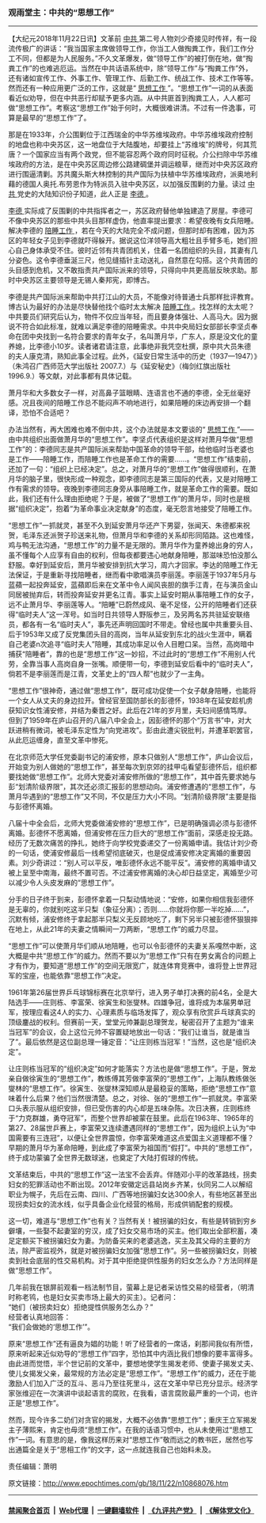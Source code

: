 ### 观雨堂主：中共的“思想工作”
------------------------

<p>
 【大纪元2018年11月22日讯】文革前
 <a href="http://www.epochtimes.com/gb/tag/%E4%B8%AD%E5%85%B1.html">
  中共
 </a>
 第二号人物刘少奇接见时传祥，有一段流传极广的讲话：“我当国家主席做领导工作，你当工人做掏粪工作，我们工作分工不同，但都是为人民服务。”不久文革爆发，做“领导工作”的被打倒在地，做“掏粪工作”的也难逃厄运。当然在中共话语系统中，除“领导工作”与“掏粪工作”外，还有诸如宣传工作、外事工作、管理工作、后勤工作、统战工作、技术工作等等。然而还有一种应用更广泛的工作，这就是“
 <a href="http://www.epochtimes.com/gb/tag/%E6%80%9D%E6%83%B3%E5%B7%A5%E4%BD%9C.html">
  思想工作
 </a>
 ”。“思想工作”一词的从表面看近似劝导，但在中共恶行却赋予更多内涵。从中共匪首到掏粪工人，人人都可做“思想工作”。考察这“思想工作”始于何时，大概很难讲清。不过有一件逸事，可算是最早的“思想工作”了。
</p>
<p>
 那是在1933年，介公围剿位于江西瑞金的中华苏维埃政府。中华苏维埃政府控制的地盘也称中央苏区，这一地盘位于大陆腹地，却要挂上“苏维埃”的牌号，何其荒唐？一个国家应当有两个政党，但不能容忍两个政府同时征税。介公扫除中华苏维埃政府的方法，是在中央苏区周边修公路建碉堡并调运粮草，继而对中央苏区政府进行围逼清剿。苏共魔头斯大林控制的共产国际为扶植中华苏维埃政府，派奥地利藉的德国人奥托.布劳恩作为特派员入驻中央苏区，以加强反围剿的力量。读过
 <a href="http://www.epochtimes.com/gb/tag/%E4%B8%AD%E5%85%B1.html">
  中共
 </a>
 党史的大陆知识份子知道，此人正是
 <a href="http://www.epochtimes.com/gb/tag/%E6%9D%8E%E5%BE%B7.html">
  李德
 </a>
 。
</p>
<p>
 <a href="http://www.epochtimes.com/gb/tag/%E6%9D%8E%E5%BE%B7.html">
  李德
 </a>
 实际成了反围剿的中共指挥者之一，苏区政府替他单独建造了房屋。李德可不像中央苏区的那些中共头目那样虚伪，他直率提出要求：希望夜晚有女兵陪睡。解决李德的
 <a href="http://www.epochtimes.com/gb/tag/%E9%99%AA%E7%9D%A1%E5%B7%A5%E4%BD%9C.html">
  陪睡工作
 </a>
 ，若在今天的大陆完全不成问题，但那时却有困难，因为苏区的年轻女子见到李德就吓得躲开。据说这位洋领导高大粗壮且手臂多毛，她们担心自己身体承受不住。彼时近邻有共青团机关，住着一名团组织的头目，其妻有几分姿色。这令李德垂涎三尺，他见缝插针主动送礼，自然意在勾搭。这个共青团的头目感到危机，又不敢指责共产国际派来的领导，只得向中共更高层反映求助。那时中央苏区主要领导是无锡人秦邦宪，即博古。
</p>
<p>
 李德是共产国际派来帮助中共打江山的大员，不能像对待普通士兵那样批评教育。博古认为最好的办法是尽快替他找个临时太太解决
 <a href="http://www.epochtimes.com/gb/tag/%E9%99%AA%E7%9D%A1%E5%B7%A5%E4%BD%9C.html">
  陪睡工作
 </a>
 。找怎样的太太呢？中共要员们研究后认为，物件不仅应当年轻，而且要身体强壮、人高马大。因为据说不符合如此标准，就难以满足李德的陪睡需求。中共中央局妇女部部长李坚贞奉命在团中央找到一名符合要求的青年女子，名叫萧月华，广东人，原是没文化的童养媳，比李德小10岁。读者诸君请注意，此事绝非我凭空杜撰，原中共大员朱德的夫人康克清，熟知此事全过程。此外，《延安日常生活中的历史（1937—1947）》（朱鸿召广西师范大学出版社 2007.7.）与《延安秘史》（梅剑红旗出版社 1996.9.）等文献，对此事都有具体记载。
</p>
<p>
 萧月华和大多数女子一样，对高鼻子篮眼睛、连语言也不通的李德，全无丝毫好感。况且夜间的陪睡工作总不能闷声不响地进行，如果陪睡的床边再安排一个翻译，恐怕不合适吧？
</p>
<p>
 办法当然有，再大困难也难不倒中共，这个办法就是本文要谈的“
 <a href="http://www.epochtimes.com/gb/tag/%E6%80%9D%E6%83%B3%E5%B7%A5%E4%BD%9C.html">
  思想工作
 </a>
 ”——由中共组织出面做萧月华的“思想工作”。李坚贞代表组织是这样对萧月华做“思想工作”的：李德同志是共产国际派来帮助中国革命的领导干部，给他临时当老婆也是工作——陪睡工作，而陪睡工作也是革命工作的需要……。“思想工作”结束前，还加了一句：“组织上已经决定”。总之，对萧月华的“思想工作”做得很顺利，在萧月华的脑子里，很快形成一种观念，即李德同志是第三国际的代表，又是对陪睡工作有需求的领导。夜晚到李德同志身旁从事陪睡工作，就是革命工作的需要。既如此，我们还有什么理由拒绝呢？于是，被做了“思想工作”的萧月华，同时也是根据“组织决定”，抱着“为革命事业决定献身”的态度，毫无怨言地接受了陪睡工作。
</p>
<p>
 “思想工作”一抓就灵，甚至不久到延安萧月华还产下男婴，张闻天、朱德都来祝贺，毛泽东还派贺子珍送来礼物，但萧月华和李德的关系却形同陌路。这也难怪，鸡与鸭无法沟通，“思想工作”的力量不是无限的。萧月华作为童养媳出身的穷人，虽不懂每个人应享有自由的权利，但每夜都要违心地献身陪睡，那滋味恐怕没那么舒服。幸好到延安后，萧月华被安排到抗大学习，周六才回家。李达的陪睡工作无法保证，于是重新寻找陪睡者，继而看中歌唱演员李丽莲。李丽莲于1937年5月与蓝蘋一起投奔延安，蓝蘋即后来在文革中令人闻风丧胆的旗手江青，在与演员金山同居被抛弃后，转而投奔延安并更名江青。事实上延安时期从事陪睡工作的女子，远不止萧月华、李丽莲等人。“陪睡”已蔚然成风、毫不足怪，公开的陪睡者们还获得“临时夫人”这一浑号。如当时日共领导人野阪参三，及另两名苏共驻延安联络员，都各有一名“临时夫人”，事先还声明回国时不带走。曾经也属中共重要头目、后于1953年又成了反党集团头目的高岗，当年从延安到东北的战火生涯中，瞒着自己老婆n次追寻“临时夫人”陪睡，其成功率足以令人目瞪口呆。当然，高岗暗中捕获“陪睡者”，靠的也是“思想工作”这一妙招，不过此时的“思想工作”不用别人代劳，全靠当事人高岗自身一张嘴。顺便带一句，李德到延安后看中的“临时夫人”，倘若不是李丽莲而是江青，文革史上的“四人帮”也就少了一主角。
</p>
<p>
 “思想工作”很神奇，通过做“思想工作”，既可成功促使一个女子献身陪睡，也能将一个女人从丈夫的身边拉开。曾经官至国防部长的彭德怀，1938年在延安趁机虏获知识女性浦安修，并结为秦晋之好。此后在21年的岁月里，夫妇间感情笃厚。但到了1959年在庐山召开的八届八中全会上，因彭德怀的那个“万言书”中，对大跃进稍有微词，被毛泽东定性为“向党进攻”。彭由此遭尖锐批判，并遭革职罢官，从此厄运缠身，直至文革中惨死。
</p>
<p>
 在北京师范大学任党委副书记的浦安修，原本只做别人“思想工作”，庐山会议后，开始变为别人做她的“思想工作”，甚至每次到京郊的挂甲屯看望彭德怀后，组织都要找她做“思想工作”。北师大党委对浦安修所做的“思想工作”，其中首先要求她与彭“划清阶级界限”，其次还必须汇报彭的思想动向。浦安修遭遇的“思想工作”，与萧月华遇到的“思想工作”又不同，不仅是压力大小不同。“划清阶级界限”主要是指与彭德怀离婚。
</p>
<p>
 八届十中全会后，北师大党委做浦安修的“思想工作”，已是明确强调必须与彭德怀离婚。彭德怀不愿离婚，但浦安修在压力巨大的“思想工作”面前，深感走投无路。经历了无数次痛苦的挣扎，她终于向学校党委递交了一份离婚申请。我估计刘少奇的一句话，使浦安修最后一线希望彻底破灭，也是促成浦安修决定离婚的重要因素。刘少奇讲过：“别人可以平反，唯彭德怀永远不能平反”。浦安修的离婚申请又被上呈至中南海，最终不置可否。不过浦安修离婚的决心却日益坚定，离婚至少可以减少令人头皮发麻的“思想工作”。
</p>
<p>
 分手的日子终于到来，彭德怀拿着一只梨动情地说：“安修，如果你相信我彭德怀是无辜的，你就别吃这半只梨（象征分离）；否则……你就将你那一半吃掉……”，沉默有倾，浦安修终于拿起那半只梨义无反顾地吃了，剩下另半只被彭德怀狠狠摔在地上，从此21年的夫妻之情瞬间一刀两断，“思想工作”的威力尽显。
</p>
<p>
 “思想工作”可以使萧月华们顺从地陪睡，也可以令彭德怀的夫妻关系嘎然中断，这大概是中共“思想工作”的威力。然而不要以为“思想工作”只有在男女离合的问题上才有作为，要知道“思想工作”的空间无限宽广，就连体育竞赛中，谁将登上世界冠军的宝座，也能依靠“思想工作”决定。
</p>
<p>
 1961年第26届世界乒乓球锦标赛在北京举行，进入男子单打决赛的前4名，全是大陆选手——庄则栋、李富荣、徐寅生和张燮林。四雄争冠，谁将成为本届男单冠军，按理应看这4人的实力、心理素质与临场发挥了，观众享有欣赏乒乓球真实的顶级鏖战的权利。但赛前一天，堂堂元帅兼副总理贺龙，秘密召开了主题为“谁来当冠军”的会议，会上这位元帅不容置疑地放出一句话：“我们让谁当，就是谁当了”。最后依然是这位副总理一锤定音：“让庄则栋当冠军！”当然，这也是“组织决定”。
</p>
<p>
 让庄则栋当冠军的“组织决定”如何才能落实？方法也是做“思想工作”。于是，贺龙亲自做徐寅生的“思想工作”，教练傅其芳做李富荣的“思想工作”，上海队教练做张燮林的“思想工作”。徐寅生、张燮林深知顺从是最稳妥的策略，拒绝“思想工作”意味着什么后果？他们当然很清楚。总之，对徐、张的“思想工作”一抓就灵。李富荣口头表示服从组织安排，但已受伤害的内心却是五味杂陈。次日决赛，庄则栋终于“力克群雄，勇夺冠军”，而整个世界却被蒙在鼓里。此后在1963年、1965年的第27、28届世乒赛上，李富荣又连续遭遇同样的“思想工作”，因为组织上认为“中国需要有三连冠”，以便让全世界震惊，你李富荣难道这点爱国主义道理都不懂？早期的萧月华为革命陪睡，到此成了李富荣为祖国而“假打”。中共的“思想工作”，终于成功蒙骗了全世界无数球迷，也奠定了大陆打假球的传统。
</p>
<p>
 文革结束后，中共的“思想工作”这一法宝不会丢弃。伴随邓小平的改革路线，拐卖妇女的犯罪活动也不断出现。2012年安徽定远县站岗乡齐某，伙同另二人以解绍职业为幌子，先后在云南、四川、广西等地拐骗妇女达300余人，有些地区甚至出现拐卖妇女的流水线，似乎具备企业化经营的格局，形成供销配套的规模。
</p>
<p>
 这一切，难道与“思想工作”也有关？当然有关！被拐骗的妇女，有些是转销到穷乡僻壤，一些娶不起妻室的穷汉，成了妇女交易市场的买主。他们取出全部积蓄，凑足定额买下被拐骗妇女为妻。为防备买来的老婆逃逸，买主及其父母的主要的方法，除严密监视外，就是对被拐骗妇女加强“思想工作”。另一些被拐骗妇女，则被卖到社会底层的性交易机构。对于其中拒绝提供性服务的妇女怎么办？方法同样是做“思想工作”。
</p>
<p>
 几年前我在银屏前观看一档法制节目，萤幕上是记者采访性交易的经营者，（明清时称老鸨，也是妇女买卖市场上最大的买主）。记者问：
 <br/>
 “她们（被拐卖妇女）拒绝提性供服务怎么办？”
 <br/>
 经营者认真地回答：
 <br/>
 “我们会做她的‘思想工作’”。
</p>
<p>
 原来“思想工作”还有逼良为娼的功能！听了经营者的一席话，刹那间我似有所悟，原来听起来近似劝导的“思想工作”四字，恐怕其中内涵比我们想像的要丰富得多。由此进而觉悟，半个世记前的文革中，要想地使学生揭发老师、使妻子揭发丈夫、使儿女揭发父亲，最常规的方法必定是“思想工作”。“思想工作”的威力，还在于能激励人们加入广泛的互斗、恶斗乃至往死里斗，这在文革中早已充分显示。经济学家张维迎在一次演讲中谈起语言的腐败，在我看，语言腐败最严重的一个词，也许正是“思想工作”。
</p>
<p>
 然而，现今许多二奶们对贪官的揭发，大概不必依靠“思想工作”；重庆王立军揭发主子薄熙来，肯定也毋须“思想工作”。在我的话语习惯中，也从未使用过“思想工作”一词。有意思的是，像我这样历来对“思想工作”敬而远之的教书匠，居然也写出通篇全是关于“思相工作”的文字，这一点就连我自己也始料未及。
</p>
<p>
 责任编辑：萧明
</p>

原文链接：http://www.epochtimes.com/gb/18/11/22/n10868076.htm


------------------------
#### [禁闻聚合首页](https://github.com/gfw-breaker/banned-news/blob/master/README.md) &nbsp;|&nbsp; [Web代理](https://github.com/gfw-breaker/open-proxy/blob/master/README.md) &nbsp;|&nbsp; [一键翻墙软件](https://github.com/gfw-breaker/nogfw/blob/master/README.md) &nbsp;|&nbsp; [《九评共产党》](https://github.com/gfw-breaker/9ping.md/blob/master/README.md#九评之一评共产党是什么) &nbsp;|&nbsp; [《解体党文化》](https://github.com/gfw-breaker/jtdwh.md/blob/master/README.md#绪论)